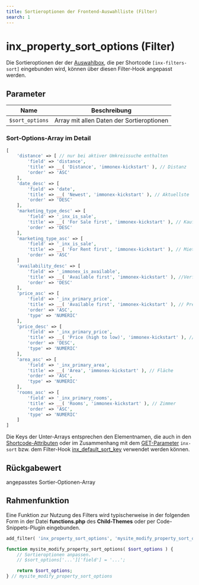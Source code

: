 ```yaml
---
title: Sortieroptionen der Frontend-Auswahlliste (Filter)
search: 1
---
```


# inx_property_sort_options (Filter)

Die Sortieroptionen der der [Auswahlbox](../komponenten/sortierung.html), die per Shortcode `[inx-filters-sort]` eingebunden wird, können über diesen Filter-Hook angepasst werden.

## Parameter

| Name | Beschreibung |
| ---- | ------------ |
| `$sort_options` | Array mit allen Daten der Sortieroptionen |

### Sort-Options-Array im Detail

```php
[
    'distance' => [ // nur bei aktiver Umkreissuche enthalten
        'field' => 'distance',
        'title' => __( 'Distance', 'immonex-kickstart' ), // Distanz
        'order' => 'ASC'
    ],
    'date_desc' => [
        'field' => 'date',
        'title' => __( 'Newest', 'immonex-kickstart' ), // Aktuellste
        'order' => 'DESC'
    ],
    'marketing_type_desc' => [
        'field' => '_inx_is_sale',
        'title' => __( 'For Sale first', 'immonex-kickstart' ), // Kaufobjekte zuerst
        'order' => 'DESC'
    ],
    'marketing_type_asc' => [
        'field' => '_inx_is_sale',
        'title' => __( 'For Rent first', 'immonex-kickstart' ), // Mietobjekte zuerst
        'order' => 'ASC'
    ]
    'availability_desc' => [
        'field' => '_immonex_is_available',
        'title' => __( 'Available first', 'immonex-kickstart' ), //Verfügbare zuerst,
        'order' => 'DESC'
    ],
    'price_asc' => [
        'field' => '_inx_primary_price',
        'title' => __( 'Available first', 'immonex-kickstart' ), // Preis (aufsteigend)
        'order' => 'ASC',
        'type' => 'NUMERIC'
    ],
    'price_desc' => [
        'field' => '_inx_primary_price',
        'title' => __( 'Price (high to low)', 'immonex-kickstart' ), // Preis (absteigend)
        'order' => 'DESC',
        'type' => 'NUMERIC'
    ],
    'area_asc' => [
        'field' => '_inx_primary_area',
        'title' => __( 'Area', 'immonex-kickstart' ), // Fläche
        'order' => 'ASC',
        'type' => 'NUMERIC'
    ],
    'rooms_asc' => [
        'field' => '_inx_primary_rooms',
        'title' => __( 'Rooms', 'immonex-kickstart' ), // Zimmer
        'order' => 'ASC',
        'type' => 'NUMERIC'
    ]
]
```

Die Keys der Unter-Arrays entsprechen den Elementnamen, die auch in den [Shortcode-Attributen](../komponenten/sortierung.html#Attribute) oder im Zusammenhang mit dem [GET-Parameter](../schnellstart/einbindung.html#GET-Parameter) `inx-sort` bzw. dem Filter-Hook [inx_default_sort_key](filter-inx-default-sort-key.html) verwendet werden können.

## Rückgabewert

angepasstes Sortier-Optionen-Array

## Rahmenfunktion

Eine Funktion zur Nutzung des Filters wird typischerweise in der folgenden Form in der Datei **functions.php** des **Child-Themes** oder per Code-Snippets-Plugin eingebunden.

```php
add_filter( 'inx_property_sort_options', 'mysite_modify_property_sort_options' );

function mysite_modify_property_sort_options( $sort_options ) {
    // Sortieroptionen anpassen.
    // $sort_options['...']['field'] = '...';

    return $sort_options;
} // mysite_modify_property_sort_options
```